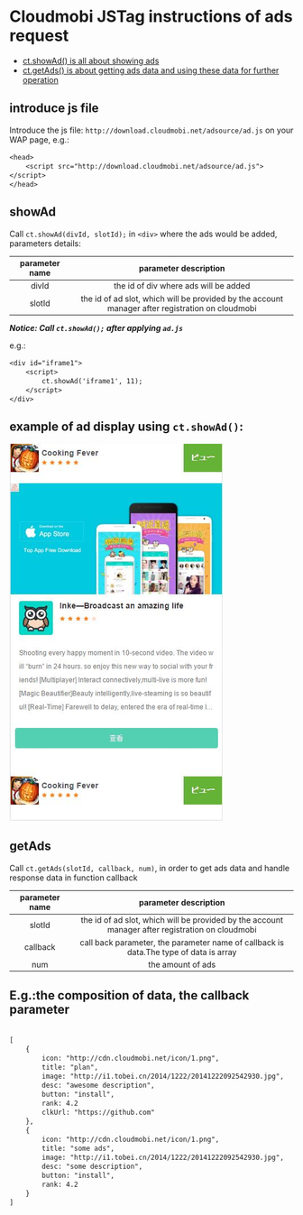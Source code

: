 Cloudmobi JSTag instructions of ads request
====

* [ct.showAd() is all about showing ads](#showAd)
* [ct.getAds() is about getting ads data and using these data for further operation](#getAds)

introduce js file
----

Introduce the js file: `http://download.cloudmobi.net/adsource/ad.js` on your WAP page, e.g.:

```
<head>
    <script src="http://download.cloudmobi.net/adsource/ad.js"></script>
</head>
```

showAd
----

Call `ct.showAd(divId, slotId);` in `<div>` where the ads would be added, parameters details:

| parameter name | parameter description |
| :--: | :--: |
| divId | the id of div where ads will be added |
| slotId | the id of ad slot, which will be provided by the account manager after registration on cloudmobi |

___Notice: Call `ct.showAd();` after applying `ad.js`___

e.g.:

```
<div id="iframe1">
    <script>
        ct.showAd('iframe1', 11);
    </script>
</div>
```

example of ad display using `ct.showAd()`:
----

![img-en](demo.en.jpg)


getAds
----

Call `ct.getAds(slotId, callback, num)`, in order to get ads data and handle response data in function callback

| parameter name | parameter description |
| :--: | :--: |
| slotId | the id of ad slot, which will be provided by the account manager after registration on cloudmobi |
| callback | call back parameter, the parameter name of callback is data.The type of data is array |
| num | the amount of ads |

E.g.:the composition of data, the callback parameter
----


```

[
	{ 
		icon: "http://cdn.cloudmobi.net/icon/1.png",
        title: "plan",
        image: "http://i1.tobei.cn/2014/1222/20141222092542930.jpg",
        desc: "awesome description",
        button: "install",
        rank: 4.2
	    clkUrl: "https://github.com"
	},
	{ 
		icon: "http://cdn.cloudmobi.net/icon/1.png",
        title: "some ads",
        image: "http://i1.tobei.cn/2014/1222/20141222092542930.jpg",
        desc: "some description",
        button: "install",
        rank: 4.2
	}
]

```

